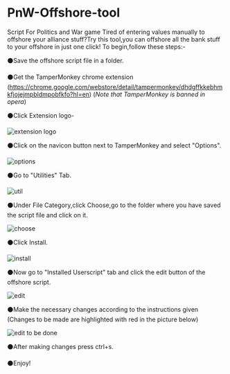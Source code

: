 # PnW-Offshore-tool
Script For Politics and War game
Tired of entering values manually to offshore your alliance stuff?Try this tool,you can offshore all the bank stuff to your offshore in just one click!
To begin,follow these steps:-

⚫Save the offshore script file in a folder.

⚫Get the TamperMonkey chrome extension (https://chrome.google.com/webstore/detail/tampermonkey/dhdgffkkebhmkfjojejmpbldmpobfkfo?hl=en)
(*Note that TamperMonkey is banned in opera*)

⚫Click Extension logo-

![extension logo](https://user-images.githubusercontent.com/96082099/145882051-caa3167c-278f-4996-bcc9-280dc0ff3e7b.png)

⚫Click on the navicon button next to TamperMonkey and select "Options".

![options](https://user-images.githubusercontent.com/96082099/145882228-ad3955ac-6eb6-4ef9-a161-a8961962c001.png)

⚫Go to "Utilities" Tab.

![util](https://user-images.githubusercontent.com/96082099/145882317-099a9814-9ae0-4121-b9f6-4706c2a39414.png)

⚫Under File Category,click Choose,go to the folder where you have saved the script file and click on it.

![choose](https://user-images.githubusercontent.com/96082099/145882506-38e1be0a-9577-43a5-957b-e2c7ff1b9d2c.png)

⚫Click Install.

![install](https://user-images.githubusercontent.com/96082099/145882600-00ba4256-e5cb-41db-b3e7-86d8a4d053b3.png)

⚫Now go to "Installed Userscript" tab and click the edit button of the offshore script.

![edit](https://user-images.githubusercontent.com/96082099/145882734-8d7737f6-a52a-4364-9500-6191b11c800f.png)

⚫Make the necessary changes according to the instructions given (Changes to be made are highlighted with red in the picture below)

![edit to be done](https://user-images.githubusercontent.com/96082099/145882884-f38ae9cd-6695-43dc-a98c-525d5886aaa4.png)

⚫After making changes press ctrl+s.

⚫Enjoy!
